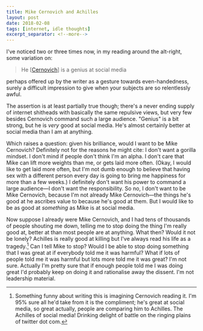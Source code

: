 ```yaml
---
title: Mike Cernovich and Achilles
layout: post
date: 2018-02-08
tags: [internet, idle thoughts]
excerpt_separator: <!--more-->
---
```


I've noticed two or three times now, in my reading around the alt-right, some variation on:

> He [[Cernovich](https://twitter.com/Cernovich)] is a genius at social media

perhaps offered up by the writer as a gesture towards even-handedness, surely a difficult impression to give when your subjects are so relentlessly awful.
<!--more-->
The assertion is at least partially true though; there's a never ending supply of internet shitheads with basically the same repulsive views, but very few besides Cernovich command such a large audience. "Genius" is a bit strong, but he is *very* good at social media. He's almost certainly better at social media than I am at anything.

Which raises a question: given his brilliance, would I want to be Mike Cernovich? Definitely not for the reasons he might cite: I don't want a gorilla mindset. I don't mind if people don't think I'm an alpha. I don't care that Mike can lift more weights than me, or gets laid more often. (Okay, I would like to get laid more often, but I'm not dumb enough to believe that having sex with a different person every day is going to bring me happiness for more than a few weeks.) I definitely don't want his power to command a large audience&mdash;I don't want the responsibility. So no, I don't want to be Mike Cernovich, because I'm not already Mike Cernovich&mdash;the things he's good at he ascribes value to because he's good at them. But I would like to be as good at *something* as Mike is at social media.

Now suppose I already were Mike Cernovich, and I had tens of thousands of people shouting me down, telling me to stop doing the thing I'm really good at, better at than most people are at anything. What then? Would it not be lonely? Achilles is really good at killing but I've always read his life as a tragedy.[^1] Can I tell Mike to stop? Would I be able to stop doing something that I was great at if everybody told me it was harmful? What if lots of people told me it was harmful but lots more told me it was great? I'm not sure. Actually I'm pretty sure that if enough people told me I was doing great I'd probably keep on doing it and rationalise away the dissent. I'm not leadership material.


[^1]: Something funny about writing this is imagining Cernovich reading it. I'm 95% sure all he'd take from it is the compliment; he's great at social media, so great actually, people are comparing him to Achilles. The Achilles of social media! Drinking delight of battle on the ringing plains of twitter dot com.

